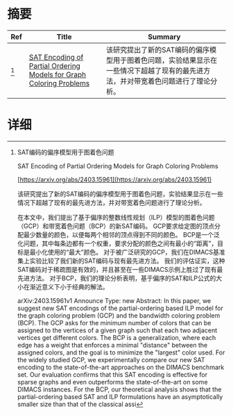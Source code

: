 # 摘要

| Ref | Title | Summary |
| --- | --- | --- |
| [^1] | [SAT Encoding of Partial Ordering Models for Graph Coloring Problems](https://arxiv.org/abs/2403.15961) | 该研究提出了新的SAT编码的偏序模型用于图着色问题，实验结果显示在一些情况下超越了现有的最先进方法，并对带宽着色问题进行了理论分析。 |

# 详细

[^1]: SAT编码的偏序模型用于图着色问题

    SAT Encoding of Partial Ordering Models for Graph Coloring Problems

    [https://arxiv.org/abs/2403.15961](https://arxiv.org/abs/2403.15961)

    该研究提出了新的SAT编码的偏序模型用于图着色问题，实验结果显示在一些情况下超越了现有的最先进方法，并对带宽着色问题进行了理论分析。

    

    在本文中，我们提出了基于偏序的整数线性规划（ILP）模型的图着色问题（GCP）和带宽着色问题（BCP）的新SAT编码。 GCP要求给定图的顶点分配最少数量的颜色，以便每两个相邻的顶点得到不同的颜色。 BCP是一个泛化问题，其中每条边都有一个权重，要求分配的颜色之间有最小的“距离”，目标是最小化使用的“最大”颜色。 对于被广泛研究的GCP，我们在DIMACS基准集上实验比较了我们新的SAT编码与现有最先进方法。 我们的评估证实，这种SAT编码对于稀疏图是有效的，并且甚至在一些DIMACS示例上胜过了现有最先进方法。 对于BCP，我们的理论分析表明，基于偏序的SAT和ILP公式的大小在渐近意义下小于经典的解法。

    arXiv:2403.15961v1 Announce Type: new  Abstract: In this paper, we suggest new SAT encodings of the partial-ordering based ILP model for the graph coloring problem (GCP) and the bandwidth coloring problem (BCP). The GCP asks for the minimum number of colors that can be assigned to the vertices of a given graph such that each two adjacent vertices get different colors. The BCP is a generalization, where each edge has a weight that enforces a minimal "distance" between the assigned colors, and the goal is to minimize the "largest" color used. For the widely studied GCP, we experimentally compare our new SAT encoding to the state-of-the-art approaches on the DIMACS benchmark set. Our evaluation confirms that this SAT encoding is effective for sparse graphs and even outperforms the state-of-the-art on some DIMACS instances. For the BCP, our theoretical analysis shows that the partial-ordering based SAT and ILP formulations have an asymptotically smaller size than that of the classical assi
    

